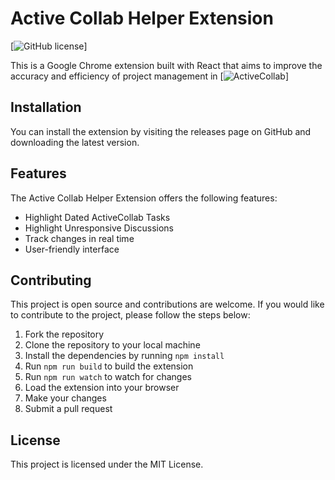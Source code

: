 # Active Collab Helper Extension
[![GitHub license](https://img.shields.io/badge/license-MIT-blue.svg)]

This is a Google Chrome extension built with React that aims to improve the accuracy and efficiency of project management in [![ActiveCollab](https://www.activecollab.com/)]
## Installation

You can install the extension by visiting the releases page on GitHub and downloading the latest version.
## Features

The Active Collab Helper Extension offers the following features:

- Highlight Dated ActiveCollab Tasks
- Highlight Unresponsive Discussions
- Track changes in real time
- User-friendly interface

## Contributing

This project is open source and contributions are welcome.
If you would like to contribute to the project, please follow the steps below:

1. Fork the repository
2. Clone the repository to your local machine
3. Install the dependencies by running `npm install`
4. Run `npm run build` to build the extension
5. Run `npm run watch` to watch for changes
6. Load the extension into your browser
7. Make your changes
8. Submit a pull request

## License

This project is licensed under the MIT License.